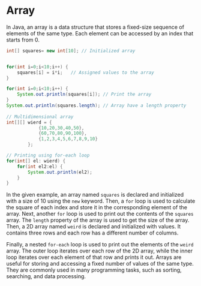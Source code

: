 # Array

In Java, an array is a data structure that stores a fixed-size sequence of elements of the same type. Each element can be accessed by an index that starts from 0.


```java
int[] squares= new int[10]; // Initialized array


for(int i=0;i<10;i++) {
    squares[i] = i*i;   // Assigned values to the array
}

for(int i=0;i<10;i++) {
    System.out.println(squares[i]); // Print the array
}
System.out.println(squares.length); // Array have a length property
    
// Multidimensional array
int[][] wierd = {
            {10,20,30,40,50},
            {60,70,80,90,100},
            {1,2,3,4,5,6,7,8,9,10}
        };

// Printing using for-each loop
for(int[] el: wierd) {
    for(int el2:el) {
        System.out.println(el2);
    }
}

```

In the given example, an array named `squares` is declared and initialized with a size of 10 using the `new` keyword. Then, a `for` loop is used to calculate the square of each index and store it in the corresponding element of the array.
Next, another `for` loop is used to print out the contents of the `squares` array. The `length` property of the array is used to get the size of the array.
Then, a 2D array named `weird` is declared and initialized with values. It contains three rows and each row has a different number of columns.

Finally, a nested `for-each` loop is used to print out the elements of the `weird` array. The outer loop iterates over each row of the 2D array, while the inner loop iterates over each element of that row and prints it out.
Arrays are useful for storing and accessing a fixed number of values of the same type. They are commonly used in many programming tasks, such as sorting, searching, and data processing.
